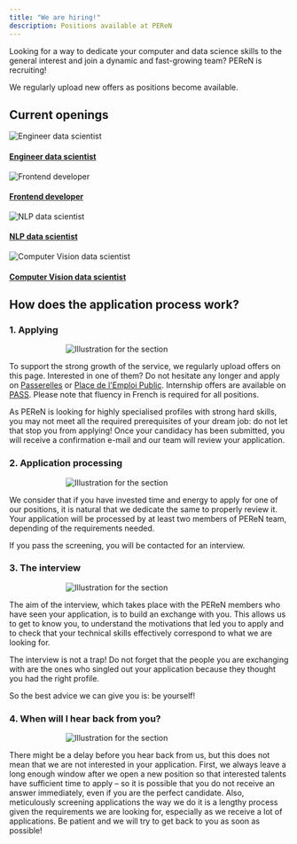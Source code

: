 ```yaml
---
title: "We are hiring!"
description: Positions available at PEReN
---
```


Looking for a way to dedicate your computer and data science skills to the general interest and join a dynamic and fast-growing team? PEReN is recruiting!

We regularly upload new offers as positions become available.




## Current openings

<div class="fr-grid-row fr-grid-row--gutters fr-grid-row--center recrutements fr-my-0">
    <div class="fr-col-6 fr-col-lg-3">
        <div class="fr-tile fr-enlarge-link">
            <div class="fr-tile__img">
                <img src="undraw_Data_re_80ws.svg" class="fr-responsive-img" title="Engineer data scientist" alt="Engineer data scientist" />
            </div>
            <div class="fr-tile__body">
                <h4 class="fr-tile__title"><a class="fr-tile__link" href="https://www.passerelles.economie.gouv.fr/offre-de-emploi/emploi-ingenieur-data-scientist-sen-peren-154-h-f_4093.aspx">Engineer data scientist</a></h4>
            </div>
        </div>
    </div>
    <div class="fr-col-6 fr-col-lg-3">
        <div class="fr-tile fr-enlarge-link">
            <div class="fr-tile__img">
                <img src="undraw_Data_re_80ws.svg" class="fr-responsive-img" titre="Frontend developer" alt="Frontend developer" />
            </div>
            <div class="fr-tile__body">
                <h4 class="fr-tile__title"><a class="fr-tile__link" href="https://passerelles.economie.gouv.fr/offre-de-emploi/emploi-developpeur-front-end-sen-peren-155-h-f_4165.aspx">Frontend developer</a></h4>
            </div>
        </div>
    </div>
    <div class="fr-col-6 fr-col-lg-3">
        <div class="fr-tile fr-enlarge-link">
            <div class="fr-tile__img">
                <img src="undraw_Data_re_80ws.svg" class="fr-responsive-img" title="NLP data scientist" alt="NLP data scientist" />
            </div>
            <div class="fr-tile__body">
                <h4 class="fr-tile__title"><a class="fr-tile__link" href="https://www.passerelles.economie.gouv.fr/offre-de-emploi/emploi-specialiste-en-traitement-automatique-du-langage-et-ia-nlp-data-scientist-sen-peren-157-h-f_4208.aspx">NLP data scientist</a></h4>
            </div>
        </div>
    </div>
    <div class="fr-col-6 fr-col-lg-3">
        <div class="fr-tile fr-enlarge-link">
            <div class="fr-tile__img">
                <img src="undraw_Data_re_80ws.svg" class="fr-responsive-img" title="Computer Vision data scientist" alt="Computer Vision data scientist" />
            </div>
            <div class="fr-tile__body">
                <h4 class="fr-tile__title"><a class="fr-tile__link" href="https://www.passerelles.economie.gouv.fr/offre-de-emploi/emploi-specialiste-en-traitement-de-l-image-et-ia-computer-vision-data-scientist-sen-peren-156-h-f_4207.aspx">Computer Vision data scientist</a></h4>
            </div>
        </div>
    </div>
</div>




## How does the application process work?

### 1. Applying

<img style="max-width: 300px; display: block; margin: auto;" src="undraw_job_offers_kw5d.svg" alt="Illustration for the section" title="Je postule">

To support the strong growth of the service, we regularly upload offers on this page. Interested in one of them? Do not hesitate any longer and apply on [Passerelles][1] or [Place de l'Emploi Public][2]. Internship offers are available on [PASS][3]. Please note that fluency in French is required for all positions.

As PEReN is looking for highly specialised profiles with strong hard skills, you may not meet all the required prerequisites of your dream job: do not let that stop you from applying!
Once your candidacy has been submitted, you will receive a confirmation e-mail and our team will review your application.



[1]: https://passerelles.economie.gouv.fr
[2]: https://place-emploi-public.gouv.fr/
[3]: https://www.pass.fonction-publique.gouv.fr/


### 2. Application processing

<img style="max-width: 300px; display: block; margin: auto;" src="undraw_Resume_re_hkth.svg" alt="Illustration for the section" title="Examen des candidatures">

We consider that if you have invested time and energy to apply for one of our positions, it is natural that we dedicate the same to properly review it. Your application will be processed by at least two members of PEReN team, depending of the requirements needed.

If you pass the screening, you will be contacted for an interview.



### 3. The interview

<img style="max-width: 300px; display: block; margin: auto;" src="../equipe/undraw_interview_rmcf.svg" alt="Illustration for the section" title="Entretien">

The aim of the interview, which takes place with the PEReN members who have seen your application, is to build an exchange with you. This allows us to get to know you, to understand the motivations that led you to apply and to check that your technical skills effectively correspond to what we are looking for.

The interview is not a trap! Do not forget that the people you are exchanging with are the ones who singled out your application because they thought you had the right profile.

So the best advice we can give you is: be yourself!



### 4. When will I hear back from you?

<img style="max-width: 300px; display: block; margin: auto;" src="undraw_Hiring_re_yk5n.svg" alt="Illustration for the section" title="Réponse définitive">

There might be a delay before you hear back from us, but this does not mean that we are not interested in your application. First, we always leave a long enough window after we open a new position so that interested talents have sufficient time to apply – so it is possible that you do not receive an answer immediately, even if you are the perfect candidate. Also, meticulously screening applications the way we do it is a lengthy process given the requirements we are looking for, especially as we receive a lot of applications. Be patient and we will try to get back to you as soon as possible!
